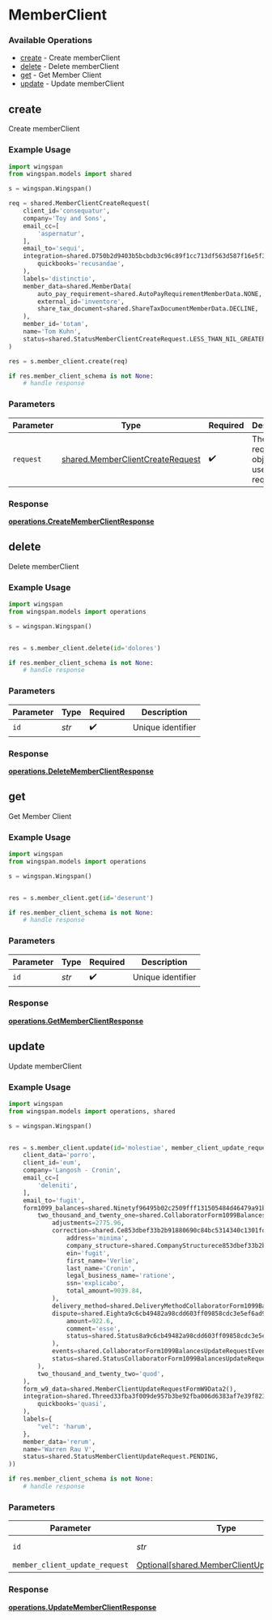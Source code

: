 # MemberClient

### Available Operations

* [create](#create) - Create memberClient
* [delete](#delete) - Delete memberClient
* [get](#get) - Get Member Client
* [update](#update) - Update memberClient

## create

Create memberClient

### Example Usage

```python
import wingspan
from wingspan.models import shared

s = wingspan.Wingspan()

req = shared.MemberClientCreateRequest(
    client_id='consequatur',
    company='Toy and Sons',
    email_cc=[
        'aspernatur',
    ],
    email_to='sequi',
    integration=shared.D750b2d9403b5bcbdb3c96c89f1cc713df563d587f16e5f39f5ab546c08a20a0(
        quickbooks='recusandae',
    ),
    labels='distinctio',
    member_data=shared.MemberData(
        auto_pay_requirement=shared.AutoPayRequirementMemberData.NONE,
        external_id='inventore',
        share_tax_document=shared.ShareTaxDocumentMemberData.DECLINE,
    ),
    member_id='totam',
    name='Tom Kuhn',
    status=shared.StatusMemberClientCreateRequest.LESS_THAN_NIL_GREATER_THAN_,
)

res = s.member_client.create(req)

if res.member_client_schema is not None:
    # handle response
```

### Parameters

| Parameter                                                                            | Type                                                                                 | Required                                                                             | Description                                                                          |
| ------------------------------------------------------------------------------------ | ------------------------------------------------------------------------------------ | ------------------------------------------------------------------------------------ | ------------------------------------------------------------------------------------ |
| `request`                                                                            | [shared.MemberClientCreateRequest](../../models/shared/memberclientcreaterequest.md) | :heavy_check_mark:                                                                   | The request object to use for the request.                                           |


### Response

**[operations.CreateMemberClientResponse](../../models/operations/creatememberclientresponse.md)**


## delete

Delete memberClient

### Example Usage

```python
import wingspan
from wingspan.models import operations

s = wingspan.Wingspan()


res = s.member_client.delete(id='dolores')

if res.member_client_schema is not None:
    # handle response
```

### Parameters

| Parameter          | Type               | Required           | Description        |
| ------------------ | ------------------ | ------------------ | ------------------ |
| `id`               | *str*              | :heavy_check_mark: | Unique identifier  |


### Response

**[operations.DeleteMemberClientResponse](../../models/operations/deletememberclientresponse.md)**


## get

Get Member Client

### Example Usage

```python
import wingspan
from wingspan.models import operations

s = wingspan.Wingspan()


res = s.member_client.get(id='deserunt')

if res.member_client_schema is not None:
    # handle response
```

### Parameters

| Parameter          | Type               | Required           | Description        |
| ------------------ | ------------------ | ------------------ | ------------------ |
| `id`               | *str*              | :heavy_check_mark: | Unique identifier  |


### Response

**[operations.GetMemberClientResponse](../../models/operations/getmemberclientresponse.md)**


## update

Update memberClient

### Example Usage

```python
import wingspan
from wingspan.models import operations, shared

s = wingspan.Wingspan()


res = s.member_client.update(id='molestiae', member_client_update_request=shared.MemberClientUpdateRequest(
    client_data='porro',
    client_id='eum',
    company='Langosh - Cronin',
    email_cc=[
        'deleniti',
    ],
    email_to='fugit',
    form1099_balances=shared.Ninetyf96495b02c2509fff131505484d46479a91b7d23ed2b0f438ca117d0bccad7(
        two_thousand_and_twenty_one=shared.CollaboratorForm1099BalancesUpdateRequest(
            adjustments=2775.96,
            correction=shared.Ce853dbef33b2b91880690c84bc5314340c1301fd7b3503dd6ce79c844e2a481(
                address='minima',
                company_structure=shared.CompanyStructurece853dbef33b2b91880690c84bc5314340c1301fd7b3503dd6ce79c844e2a481.CORPORATION_S,
                ein='fugit',
                first_name='Verlie',
                last_name='Cronin',
                legal_business_name='ratione',
                ssn='explicabo',
                total_amount=9039.84,
            ),
            delivery_method=shared.DeliveryMethodCollaboratorForm1099BalancesUpdateRequest.BOTH,
            dispute=shared.Eighta9c6cb49482a98cdd603ff09858cdc3e5ef6ad9807c876c4161d925a96694a5(
                amount=922.6,
                comment='esse',
                status=shared.Status8a9c6cb49482a98cdd603ff09858cdc3e5ef6ad9807c876c4161d925a96694a5.LESS_THAN_NIL_GREATER_THAN_,
            ),
            events=shared.CollaboratorForm1099BalancesUpdateRequestEvents2(),
            status=shared.StatusCollaboratorForm1099BalancesUpdateRequest.READY,
        ),
        two_thousand_and_twenty_two='quod',
    ),
    form_w9_data=shared.MemberClientUpdateRequestFormW9Data2(),
    integration=shared.Threed33fba3f009de957b3be92fba006d6383af7e39f823cc1fd213506f6205100f(
        quickbooks='quasi',
    ),
    labels={
        "vel": 'harum',
    },
    member_data='rerum',
    name='Warren Rau V',
    status=shared.StatusMemberClientUpdateRequest.PENDING,
))

if res.member_client_schema is not None:
    # handle response
```

### Parameters

| Parameter                                                                                      | Type                                                                                           | Required                                                                                       | Description                                                                                    |
| ---------------------------------------------------------------------------------------------- | ---------------------------------------------------------------------------------------------- | ---------------------------------------------------------------------------------------------- | ---------------------------------------------------------------------------------------------- |
| `id`                                                                                           | *str*                                                                                          | :heavy_check_mark:                                                                             | Unique identifier                                                                              |
| `member_client_update_request`                                                                 | [Optional[shared.MemberClientUpdateRequest]](../../models/shared/memberclientupdaterequest.md) | :heavy_minus_sign:                                                                             | N/A                                                                                            |


### Response

**[operations.UpdateMemberClientResponse](../../models/operations/updatememberclientresponse.md)**

